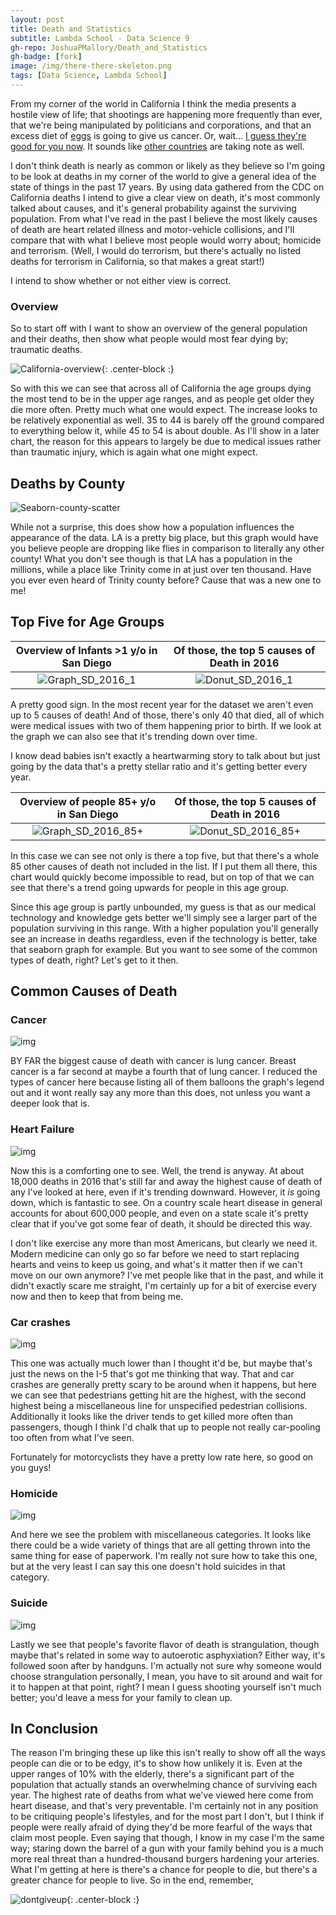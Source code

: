 ```yaml
---
layout: post
title: Death and Statistics
subtitle: Lambda School - Data Science 9
gh-repo: JoshuaPMallory/Death_and_Statistics
gh-badge: [fork]
image: /img/there-there-skeleton.png
tags: [Data Science, Lambda School]
---
```


From my corner of the world in California I think the media presents a hostile view of life; that shootings are happening more frequently than ever, that we're being manipulated by politicians and corporations, and that an excess diet of [eggs](https://www.pcrm.org/good-nutrition/nutrition-information/health-concerns-with-eggs 'Physicians Committee: Health Concerns with Eggs') is going to give us cancer. Or, wait... [I guess they're good for you now](https://health.clevelandclinic.org/i-have-cancer-what-should-i-eat-2/ 'Cleveland Clinic: I Have Cancer — What Should I Eat?'). It sounds like [other countries](https://www.washingtonpost.com/world/2019/06/04/china-warns-against-traveling-us-citing-shootings-robberies-theft/ 'Washington Post: China warns against traveling to the U.S., citing \‘shootings, robberies and theft\’') are taking note as well.

I don't think death is nearly as common or likely as they believe so I'm going to be look at deaths in my corner of the world to give a general idea of the state of things in the past 17 years. By using data gathered from the CDC on California deaths I intend to give a clear view on death, it's most commonly talked about causes, and it's general probability against the surviving population. From what I've read in the past I believe the most likely causes of death are heart related illness and motor-vehicle collisions, and I'll compare that with what I believe most people would worry about; homicide and terrorism. (Well, I would do terrorism, but there's actually no listed deaths for terrorism in California, so that makes a great start!)

I intend to show whether or not either view is correct.


### Overview

So to start off with I want to show an overview of the general population and their deaths, then show what people would most fear dying by; traumatic deaths.

![California-overview](/img/California-overview-by-age.png){: .center-block :}

So with this we can see that across all of California the age groups dying the most tend to be in the upper age ranges, and as people get older they die more often. Pretty much what one would expect. The increase looks to be relatively exponential as well. 35 to 44 is barely off the ground compared to everything below it, while 45 to 54 is about double. As I'll show in a later chart, the reason for this appears to largely be due to medical issues rather than traumatic injury, which is again what one might expect.


## Deaths by County

![Seaborn-county-scatter](/img/Seaborn-County-Scatter-Plot.png)

While not a surprise, this does show how a population influences the appearance of the data. LA is a pretty big place, but this graph would have you believe people are dropping like flies in comparison to literally any other county! What you don't see though is that LA has a population in the millions, while a place like Trinity come in at just over ten thousand. Have you ever even heard of Trinity county before? Cause that was a new one to me!


## Top Five for Age Groups

Overview of Infants >1 y/o in San Diego | Of those, the top 5 causes of Death in 2016
:-------------------------:|:-------------------------:
 ![Graph_SD_2016_1](/img/Graph_SD_1.png)|![Donut_SD_2016_1](/img/Donut_SD_2016_1.png)

A pretty good sign. In the most recent year for the dataset we aren't even up to 5 causes of death! And of those, there's only 40 that died, all of which were medical issues with two of them happening prior to birth. If we look at the graph we can also see that it's trending down over time.

I know dead babies isn't exactly a heartwarming story to talk about but just going by the data that's a pretty stellar ratio and it's getting better every year.


Overview of people 85+ y/o in San Diego | Of those, the top 5 causes of Death in 2016
:-------------------------:|:-------------------------:
![Graph_SD_2016_85+](/img/Graph_SD_85+.png) | ![Donut_SD_2016_85+](/img/Donut_SD_2016_85+.png)

In this case we can see not only is there a top five, but that there's a whole 85 other causes of death not included in the list. If I put them all there, this chart would quickly become impossible to read, but on top of that we can see that there's a trend going upwards for people in this age group.

Since this age group is partly unbounded, my guess is that as our medical technology and knowledge gets better we'll simply see a larger part of the population surviving in this range. With a higher population you'll generally see an increase in deaths regardless, even if the technology is better, take that seaborn graph for example. But you want to see some of the common types of death, right? Let's get to it then.

## Common Causes of Death

### Cancer
![img](/img/Graph_C_Cancer.png)


BY FAR the biggest cause of death with cancer is lung cancer. Breast cancer is a far second at maybe a fourth that of lung cancer. I reduced the types of cancer here because listing all of them balloons the graph's legend out and it wont really say any more than this does, not unless you want a deeper look that is.

### Heart Failure
![img](/img/Graph_C_MI.png)


Now this is a comforting one to see. Well, the trend is anyway. At about 18,000 deaths in 2016 that's still far and away the highest cause of death of any I've looked at here, even if it's trending downward. However, it *is* going down, which is fantastic to see. On a country scale heart disease in general accounts for about 600,000 people, and even on a state scale it's pretty clear that if you've got some fear of death, it should be directed this way.

I don't like exercise any more than most Americans, but clearly we need it. Modern medicine can only go so far before we need to start replacing hearts and veins to keep us going, and what's it matter then if we can't move on our own anymore? I've met people like that in the past, and while it didn't exactly scare me straight, I'm certainly up for a bit of exercise every now and then to keep that from being me.

### Car crashes
![img](/img/Graph_C_MVC.png)


This one was actually much lower than I thought it'd be, but maybe that's just the news on the I-5 that's got me thinking that way. That and car crashes are generally pretty scary to be around when it happens, but here we can see that pedestrians getting hit are the highest, with the second highest being a miscellaneous line for unspecified pedestrian collisions. Additionally it looks like the driver tends to get killed more often than passengers, though I think I'd chalk that up to people not really car-pooling too often from what I've seen.

Fortunately for motorcyclists they have a pretty low rate here, so good on you guys!

### Homicide
![img](/img/Graph_C_Homicide.png)


And here we see the problem with miscellaneous categories. It looks like there could be a wide variety of things that are all getting thrown into the same thing for ease of paperwork. I'm really not sure how to take this one, but at the very least I can say this one doesn't hold suicides in that category.

### Suicide
![img](/img/Graph_C_Suicide.png)


Lastly we see that people's favorite flavor of death is strangulation, though maybe that's related in some way to autoerotic asphyxiation? Either way, it's followed soon after by handguns. I'm actually not sure why someone would choose strangulation personally, I mean, you have to sit around and wait for it to happen at that point, right? I mean I guess shooting yourself isn't much better; you'd leave a mess for your family to clean up.


## In Conclusion

The reason I'm bringing these up like this isn't really to show off all the ways people can die or to be edgy, it's to show how unlikely it is. Even at the upper ranges of 10% with the elderly, there's a significant part of the population that actually stands an overwhelming chance of surviving each year. The highest rate of deaths from what we've viewed here come from heart disease, and that's very preventable. I'm certainly not in any position to be critiquing people's lifestyles, and for the most part I don't, but I think if people were really afraid of dying they'd be more fearful of the ways that claim most people. Even saying that though, I know in my case I'm the same way; staring down the barrel of a gun with your family behind you is a much more real threat than a hundred-thousand burgers hardening your arteries. What I'm getting at here is there's a chance for people to die, but there's a greater chance for people to live. So in the end, remember,

![dontgiveup](/img/dont-give-up-skeleton.png 'don\'t give up, skeleton!'){: .center-block :}
